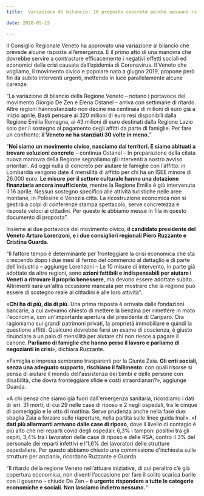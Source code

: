 ```yaml
---  
title:  Variazione di bilancio: 10 proposte concrete perché nessuno rimanga indietro

date: 2020-05-15

---
```


  

Il Consiglio Regionale Veneto ha approvato una variazione al bilancio che prevede alcune risposte all’emergenza. È il primo atto di una manovra che dovrebbe servire a contrastare efficacemente i negativi effetti sociali ed economici della crisi causata dall’epidemia di Coronavirus. Il Veneto che vogliamo, il movimento civico e popolare nato a giugno 2019, propone però fin da subito interventi urgenti, mettendo in luce parallelamente alcune carenze.

  

“La variazione di bilancio della Regione Veneto – notano i portavoce del movimento Giorgio De Zen e Elena Ostanel – arriva con settimane di ritardo. Altre regioni hannostanziato non decine ma centinaia di milioni di euro già a inizio aprile. Basti pensare ai 320 milioni di euro resi disponibili dalla Regione Emilia Romagna, ai 43 milioni di euro destinati dalla Regione Lazio solo per il sostegno al pagamento degli affitti da parte di famiglie. Per fare un confronto:  **il Veneto ne ha stanziati 30 volte in meno.**”

  

“**Noi siamo un movimento civico, nasciamo dai territori. E siamo abituati a trovare soluzioni concrete** – continua Ostanel – In preparazione della citata nuova manovra della Regione segnaliamo gli interventi a nostro avviso prioritari. Ad oggi nulla di concreto per aiutare le famiglie con l’affitto: in Lombardia vengono date 4 mensilità di affitto per chi ha un ISEE minore di 26.000 euro.  **Le misure per il settore culturale hanno una dotazione finanziaria ancora insufficiente**, mentre la Regione Emilia è giù intervenuta il 16 aprile. Nessun sostegno specifico alle attività turistiche nelle aree montane, in Polesine o Venezia città. La ricostruzione economica non si gestirà a colpi di conferenze stampa spettacolo, serve concretezza e risposte veloci ai cittadini. Per questo le abbiamo messe in fila in questo documento di proposta”.

  

Insieme ai due portavoce del movimento civico, **il candidato presidente del Veneto Arturo Lorenzoni, e i due consiglieri regionali Piero Ruzzante e Cristina Guarda**.

  

“Il fattore tempo è determinante per fronteggiare la crisi economica che sta crescendo dopo i due mesi di fermo del commercio al dettaglio e di parte dell'industria – aggiunge Lorenzoni – Le 10 misure di intervento, in parte già adottate da altre regioni, sono **azioni fattibili e indispensabili per aiutare i Veneti a ritrovare il proprio benessere**, ma devono essere adottate subito. Altrimenti sarà un'altra occasione mancata per mostrare che la regione può essere di sostegno reale ai cittadini e alle loro attività".

  

«**Chi ha di più, dia di più**. Una prima risposta è arrivata dalle fondazioni bancarie, a cui avevamo chiesto di mettere la benzina per rimettere in moto l'economia, con un'importante apertura del presidente di Cariparo. Ora ragioniamo sui grandi patrimoni privati, la proprietà immobiliare e quindi la questione affitti. Qualcuno dovrebbe farsi un esame di coscienza, è giusto rinunciare a un paio di mensilità per aiutare chi non riesce a pagare il canone.  **Parliamo di famiglie che hanno perso il lavoro e parliamo di negozianti in crisi**», dichiara Ruzzante.

  

«Famiglia e impresa sembrano trasparenti per la Giunta Zaia. **Gli enti sociali, senza una adeguato supporto, rischiano il fallimento**: con quali risorse si pensa di aiutare il mondo dell'assistenza dei bimbi e delle persone con disabilità, che dovrà fronteggiare sfide e costi straordianari?», aggiunge Guarda.

  

«A chi pensa che siamo già fuori dall'emergenza sanitaria, ricordiamo i dati di ieri: 31 morti, di cui 29 nelle case di riposo e 2 negli ospedali, tra le cinque di pomeriggio e le otto di mattina. Serve prudenza anche nella fase due: sbaglia Zaia a forzare sulle riaperture, nella partita sulle linee guida Inail». «**I dati più allarmanti arrivano dalle case di riposo**, dove il livello di contagio è più alto che nei reparti covid degli ospedali: 6,3% i tamponi positivi tra gli ospiti, 3,4% tra i lavoratori delle case di riposo e delle RSA, contro il 3% del personale dei reparti infettivi e l'1,6% dei lavoratori delle strutture ospedaliere. Per questo abbiamo chiesto una commissione d'inchiesta sulle strutture per anziani», ricordano Ruzzante e Guarda.

  

“Il ritardo della regione Veneto nell’attuare iniziative, di cui peraltro c’è già copertura economica, non diventi l’occasione per fare il solito scarica barile con il governo – chiude De Zen –  **è urgente rispondere a tutte le categorie economiche e sociali. Non lasciamo indietro nessuno.**”
